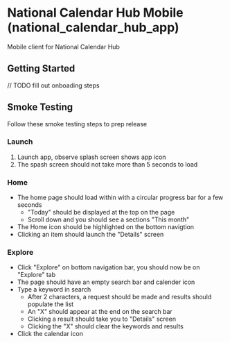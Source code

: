 # National Calendar Hub Mobile (national_calendar_hub_app)

Mobile client for National Calendar Hub

## Getting Started

// TODO fill out onboading steps

## Smoke Testing

Follow these smoke testing steps to prep release

### Launch

1. Launch app, observe splash screen shows app icon
2. The spash screen should not take more than 5 seconds to load

### Home

- The home page should load within with a circular progress bar for a few seconds
  - "Today" should be displayed at the top on the page
  - Scroll down and you should see a sections "This month"
- The Home icon should be highlighted on the bottom navigtion
- Clicking an item should launch the "Details" screen

### Explore

- Click "Explore" on bottom navigation bar, you should now be on "Explore" tab
- The page should have an empty search bar and calender icon
- Type a keyword in search
  - After 2 characters, a request should be made and results should populate the list
  - An "X" should appear at the end on the search bar
  - Clicking a result should take you to "Details" screen
  - Clicking the "X" should clear the keywords and results
- Click the calendar icon
